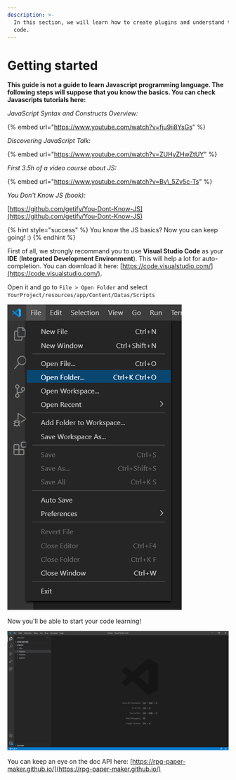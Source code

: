 ```yaml
---
description: >-
  In this section, we will learn how to create plugins and understand the System
  code.
---
```


# Getting started

**This guide is not a guide to learn Javascript programming language. The following steps will suppose that you know the basics. You can check Javascripts tutorials here:**

_JavaScript Syntax and Constructs Overview:_

{% embed url="https://www.youtube.com/watch?v=fju9ii8YsGs" %}

_Discovering JavaScript Talk:_

{% embed url="https://www.youtube.com/watch?v=ZUHyZHwZtUY" %}

_First 3.5h of a video course about JS:_

{% embed url="https://www.youtube.com/watch?v=Bv\_5Zv5c-Ts" %}

_You Don't Know JS \(book\):_ 

[https://github.com/getify/You-Dont-Know-JS](https://github.com/getify/You-Dont-Know-JS) 

{% hint style="success" %}
You know the JS basics? Now you can keep going! :\)
{% endhint %}

First of all, we strongly recommand you to use **Visual Studio Code** as your **IDE** \(**Integrated Development Environment**\). This will help a lot for auto-completion. You can download it here: [https://code.visualstudio.com/](https://code.visualstudio.com/).

Open it and go to `File > Open Folder` and select `YourProject/resources/app/Content/Datas/Scripts`

![](../.gitbook/assets/vsc-open-folder.png)

Now you'll be able to start your code learning!

![](../.gitbook/assets/vsc-opened.png)

You can keep an eye on the doc API here: [https://rpg-paper-maker.github.io/](https://rpg-paper-maker.github.io/)

